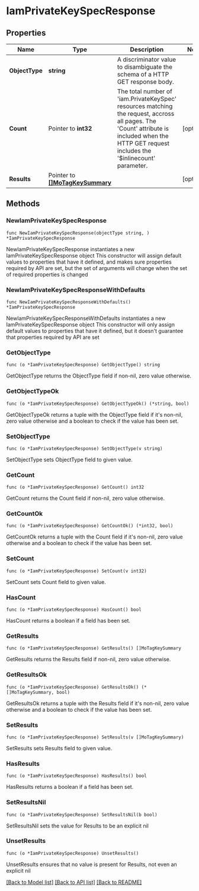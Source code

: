 # IamPrivateKeySpecResponse

## Properties

Name | Type | Description | Notes
------------ | ------------- | ------------- | -------------
**ObjectType** | **string** | A discriminator value to disambiguate the schema of a HTTP GET response body. | 
**Count** | Pointer to **int32** | The total number of &#39;iam.PrivateKeySpec&#39; resources matching the request, accross all pages. The &#39;Count&#39; attribute is included when the HTTP GET request includes the &#39;$inlinecount&#39; parameter. | [optional] 
**Results** | Pointer to [**[]MoTagKeySummary**](mo.TagKeySummary.md) |  | [optional] 

## Methods

### NewIamPrivateKeySpecResponse

`func NewIamPrivateKeySpecResponse(objectType string, ) *IamPrivateKeySpecResponse`

NewIamPrivateKeySpecResponse instantiates a new IamPrivateKeySpecResponse object
This constructor will assign default values to properties that have it defined,
and makes sure properties required by API are set, but the set of arguments
will change when the set of required properties is changed

### NewIamPrivateKeySpecResponseWithDefaults

`func NewIamPrivateKeySpecResponseWithDefaults() *IamPrivateKeySpecResponse`

NewIamPrivateKeySpecResponseWithDefaults instantiates a new IamPrivateKeySpecResponse object
This constructor will only assign default values to properties that have it defined,
but it doesn't guarantee that properties required by API are set

### GetObjectType

`func (o *IamPrivateKeySpecResponse) GetObjectType() string`

GetObjectType returns the ObjectType field if non-nil, zero value otherwise.

### GetObjectTypeOk

`func (o *IamPrivateKeySpecResponse) GetObjectTypeOk() (*string, bool)`

GetObjectTypeOk returns a tuple with the ObjectType field if it's non-nil, zero value otherwise
and a boolean to check if the value has been set.

### SetObjectType

`func (o *IamPrivateKeySpecResponse) SetObjectType(v string)`

SetObjectType sets ObjectType field to given value.


### GetCount

`func (o *IamPrivateKeySpecResponse) GetCount() int32`

GetCount returns the Count field if non-nil, zero value otherwise.

### GetCountOk

`func (o *IamPrivateKeySpecResponse) GetCountOk() (*int32, bool)`

GetCountOk returns a tuple with the Count field if it's non-nil, zero value otherwise
and a boolean to check if the value has been set.

### SetCount

`func (o *IamPrivateKeySpecResponse) SetCount(v int32)`

SetCount sets Count field to given value.

### HasCount

`func (o *IamPrivateKeySpecResponse) HasCount() bool`

HasCount returns a boolean if a field has been set.

### GetResults

`func (o *IamPrivateKeySpecResponse) GetResults() []MoTagKeySummary`

GetResults returns the Results field if non-nil, zero value otherwise.

### GetResultsOk

`func (o *IamPrivateKeySpecResponse) GetResultsOk() (*[]MoTagKeySummary, bool)`

GetResultsOk returns a tuple with the Results field if it's non-nil, zero value otherwise
and a boolean to check if the value has been set.

### SetResults

`func (o *IamPrivateKeySpecResponse) SetResults(v []MoTagKeySummary)`

SetResults sets Results field to given value.

### HasResults

`func (o *IamPrivateKeySpecResponse) HasResults() bool`

HasResults returns a boolean if a field has been set.

### SetResultsNil

`func (o *IamPrivateKeySpecResponse) SetResultsNil(b bool)`

 SetResultsNil sets the value for Results to be an explicit nil

### UnsetResults
`func (o *IamPrivateKeySpecResponse) UnsetResults()`

UnsetResults ensures that no value is present for Results, not even an explicit nil

[[Back to Model list]](../README.md#documentation-for-models) [[Back to API list]](../README.md#documentation-for-api-endpoints) [[Back to README]](../README.md)


